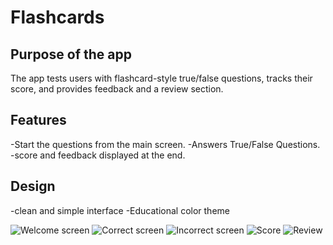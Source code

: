 # Flashcards
## Purpose of the app 
The app tests users with flashcard-style true/false questions, tracks their score, and provides feedback and a review section.
## Features 
-Start the questions from the main screen. 
-Answers True/False Questions. 
-score and feedback displayed at the end.
## Design
-clean and simple interface
-Educational color theme 

![Welcome screen](https://github.com/user-attachments/assets/b896a09f-0dc7-4547-a36f-a5daf760ab94)
![Correct screen](https://github.com/user-attachments/assets/8f6b51bf-f661-48c5-9c0b-262632d6b8a3)
![Incorrect screen](https://github.com/user-attachments/assets/7f887b1c-051f-44ce-94e9-55155310488a)
![Score](https://github.com/user-attachments/assets/b82150e9-5367-42c9-958f-f169f48d4553)
![Review](https://github.com/user-attachments/assets/bdc6366a-af4f-4b8e-9967-ab7bbdefaa95)

